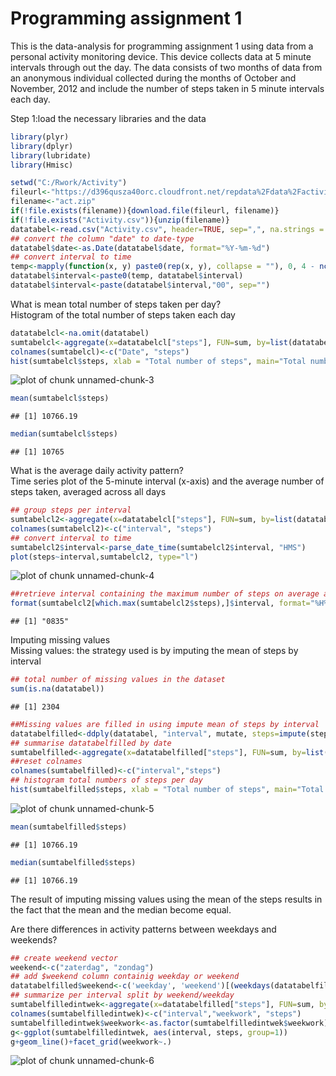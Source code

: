 Programming assignment 1 
========================
This is the data-analysis for programming assignment 1 using  data from a personal activity monitoring device. This device collects data at 5 minute intervals through out the day. The data consists of two months of data from an anonymous individual collected during the months of October and November, 2012 and include the number of steps taken in 5 minute intervals each day.

Step 1:load the necessary libraries and the data


```r
library(plyr)
library(dplyr)
library(lubridate)
library(Hmisc)
```

```r
setwd("C:/Rwork/Activity")
fileurl<-"https://d396qusza40orc.cloudfront.net/repdata%2Fdata%2Factivity.zip"
filename<-"act.zip"
if(!file.exists(filename)){download.file(fileurl, filename)}
if(!file.exists("Activity.csv")){unzip(filename)}
datatabel<-read.csv("Activity.csv", header=TRUE, sep=",", na.strings = "NA")
## convert the column "date" to date-type
datatabel$date<-as.Date(datatabel$date, format="%Y-%m-%d")
## convert interval to time
temp<-mapply(function(x, y) paste0(rep(x, y), collapse = ""), 0, 4 - nchar(datatabel$interval))
datatabel$interval<-paste0(temp, datatabel$interval)
datatabel$interval<-paste(datatabel$interval,"00", sep="")
```
What is mean total number of steps taken per day?  
Histogram of the total number of steps taken each day

```r
datatabelcl<-na.omit(datatabel)
sumtabelcl<-aggregate(x=datatabelcl["steps"], FUN=sum, by=list(datatabelcl$date))
colnames(sumtabelcl)<-c("Date", "steps")
hist(sumtabelcl$steps, xlab = "Total number of steps", main="Total number of steps")
```

![plot of chunk unnamed-chunk-3](figure/unnamed-chunk-3-1.png)

```r
mean(sumtabelcl$steps)
```

```
## [1] 10766.19
```

```r
median(sumtabelcl$steps)
```

```
## [1] 10765
```
What is the average daily activity pattern?  
Time series plot of the 5-minute interval (x-axis) and the average number of steps taken, averaged across all days

```r
## group steps per interval
sumtabelcl2<-aggregate(x=datatabelcl["steps"], FUN=sum, by=list(datatabelcl$interval))
colnames(sumtabelcl2)<-c("interval", "steps")
## convert interval to time
sumtabelcl2$interval<-parse_date_time(sumtabelcl2$interval, "HMS")
plot(steps~interval,sumtabelcl2, type="l")
```

![plot of chunk unnamed-chunk-4](figure/unnamed-chunk-4-1.png)

```r
##retrieve interval containing the maximum number of steps on average across all days
format(sumtabelcl2[which.max(sumtabelcl2$steps),]$interval, format="%H%M")
```

```
## [1] "0835"
```
Imputing missing values  
Missing values: the strategy used is by imputing the mean of steps by interval

```r
## total number of missing values in the dataset
sum(is.na(datatabel))
```

```
## [1] 2304
```

```r
##Missing values are filled in using impute mean of steps by interval
datatabelfilled<-ddply(datatabel, "interval", mutate, steps=impute(steps, mean))
## summarise datatabelfilled by date
sumtabelfilled<-aggregate(x=datatabelfilled["steps"], FUN=sum, by=list(datatabelfilled$date))
##reset colnames
colnames(sumtabelfilled)<-c("interval","steps")
## histogram total numbers of steps per day
hist(sumtabelfilled$steps, xlab = "Total number of steps", main="Total number of steps")
```

![plot of chunk unnamed-chunk-5](figure/unnamed-chunk-5-1.png)

```r
mean(sumtabelfilled$steps)
```

```
## [1] 10766.19
```

```r
median(sumtabelfilled$steps)
```

```
## [1] 10766.19
```
The result of imputing missing values using the mean of the steps results in the fact that the mean and the median become equal.  
  
Are there differences in activity patterns between weekdays and weekends?

```r
## create weekend vector
weekend<-c("zaterdag", "zondag")
## add $weekend column containig weekday or weekend
datatabelfilled$weekend<-c('weekday', 'weekend')[(weekdays(datatabelfilled$date) %in% weekend)+1L]
## summarize per interval split by weekend/weekday
sumtabelfilledintwek<-aggregate(x=datatabelfilled["steps"], FUN=sum, by=list(datatabelfilled$interval, datatabelfilled$weekend))
colnames(sumtabelfilledintwek)<-c("interval","weekwork", "steps")
sumtabelfilledintwek$weekwork<-as.factor(sumtabelfilledintwek$weekwork)
g<-ggplot(sumtabelfilledintwek, aes(interval, steps, group=1))
g+geom_line()+facet_grid(weekwork~.)
```

![plot of chunk unnamed-chunk-6](figure/unnamed-chunk-6-1.png)
